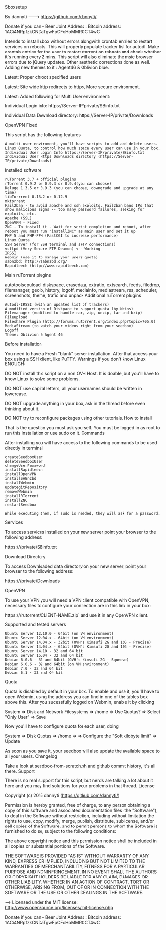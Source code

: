 Sboxsetup

By dannyti ---> https://github.com/dannyti/

Donate if you can - Beer Joint Address : Bitcoin address: 1ACi4NRpfzkCNDaTgwFpCFcHoMMRCCT4wC

Intends to install sbox without errors alongwith crontab entries to restart services on reboots. 
This will properly populate tracker list for autodl. Make crontab entries for the user to restart rtorrent on reboots and check whether it's running every 2 mins. 
This script will also eliminate the msie browser errors due to jQuery updates. 
Other aesthetic corrections done as well.
Adding new themes to it : Agent46 & Oblivion blue.

Latest: Proper chroot specified users 

Latest: Site wide http redirects to https, More secure environment.

Latest: Added following for Multi User environment: 

Individual Login info:  https://Server-IP/private/SBinfo.txt 

Individual Data Download directory:  https://Server-IP/private/Downloads

OpenVPN Fixed

This script has the following features

    A multi-user enviroment, you'll have scripts to add and delete users.
    Linux Quota, to control how much space every user can use in your box.
    Individual User Login Info https://Server-IP/private/SBinfo.txt
    Individual User Https Downloads directory (https://Server-IP/private/Downloads)

Installed software

    ruTorrent 3.7 + official plugins
    rTorrent 0.9.2 or 0.9.3 or 0.9.4(you can choose)
    Deluge 1.3.5 or 0.9.3 (you can choose, downgrade and upgrade at any time)
    libTorrrent 0.13.2 or 0.12.9
    mktorrent
    Fail2ban - to avoid apache and ssh exploits. Fail2ban bans IPs that show malicious signs -- too many password failures, seeking for exploits, etc.
    Apache (SSL)
    OpenVPN - Fixed
    ZNC - To install it - Wait for script completion and reboot, after reboot you must run "installZNC" as main user and set it up
    PHP 5 and PHP-FPM (FastCGI to increase performance)
    Linux Quota
    SSH Server (for SSH terminal and sFTP connections)
    vsftpd (Very Secure FTP Deamon) <-- Working
    IRSSI
    Webmin (use it to manage your users quota)
    sabnzbd: http://sabnzbd.org/
    Rapidleech (http://www.rapidleech.com)

Main ruTorrent plugins

autotoolscpuload, diskspace, erasedata, extratio, extsearch, feeds, filedrop, filemanager, geoip, history, logoff, mediainfo, mediastream, rss, scheduler, screenshots, theme, trafic and unpack
Additional ruTorrent plugins

    Autodl-IRSSI (with an updated list of trackers)
    A modified version of Diskpace to support quota (by Notos)
    Filemanager (modified to handle rar, zip, unzip, tar and bzip)
    Fileupload
    Fileshare Plugin (http://forums.rutorrent.org/index.php?topic=705.0)
    MediaStream (to watch your videos right from your seedbox)
    Logoff
    Theme: Oblivion & Agent 46

Before installation

You need to have a Fresh "blank" server installation. After that access your box using a SSH client, like PuTTY.
Warnings
If you don't know Linux ENOUGH:

DO NOT install this script on a non OVH Host. It is doable, but you'll have to know Linux to solve some problems.

DO NOT use capital letters, all your usernames should be written in lowercase.

DO NOT upgrade anything in your box, ask in the thread before even thinking about it.

DO NOT try to reconfigure packages using other tutorials.
How to install

That is the question you must ask yourself.
You must be logged in as root to run this installation or use sudo on it.
Commands

After installing you will have access to the following commands to be used directly in terminal

    createSeedboxUser
    deleteSeedboxUser
    changeUserPassword
    installRapidleech
    installOpenVPN
    installSABnzbd
    installWebmin
    updategitRepository
    removeWebmin
    installRTorrent
    installZNC
    restartSeedbox

    While executing them, if sudo is needed, they will ask for a password.

Services

To access services installed on your new server point your browser to the following address:

https://<Server IP or Server Name>/private/SBinfo.txt

Download Directory

To access Downloaded data directory on your new server; point your browser to the following address:

https://<Server IP or Server Name>/private/Downloads

OpenVPN

To use your VPN you will need a VPN client compatible with OpenVPN, necessary files to configure your connection are in this link in your box:

https://<Server IP or Server Name>/rutorrent/CLIENT-NAME.zip` and use it in any OpenVPN client.

Supported and tested servers

    Ubuntu Server 12.10.0 - 64bit (on VM environment)
    Ubuntu Server 12.04.x - 64bit (on VM environment)
    Ubuntu Server 14.04.x - 32bit (OVH's Kimsufi 2G and 16G - Precise)
    Ubuntu Server 14.04.x - 64bit (OVH's Kimsufi 2G and 16G - Precise)
    Ubuntu Server 14.10 - 32 and 64 bit
    Ubuntu Server 15.04 - 32 and 64 bit
    Debian 6.0.6 - 32 and 64bit (OVH's Kimsufi 2G - Squeeze)
    Debian 6.0.6 - 32 and 64bit (on VM environment)
    Debian 7.0 - 32 and 64 bit
    Debian 8.1 - 32 and 64 bit

Quota

Quota is disabled by default in your box. To enable and use it, you'll have to open Webmin, using the address you can find in one of the tables box above this. After you sucessfully logged on Webmin, enable it by clicking

System => Disk and Network Filesystems => /home => Use Quotas? => Select "Only User" => Save

Now you'll have to configure quota for each user, doing

System => Disk Quotas => /home => => Configure the "Soft kilobyte limit" => Update

As soon as you save it, your seedbox will also update the available space to all your users.
Changelog

Take a look at seedbox-from-scratch.sh and github commit history, it's all there.
Support

There is no real support for this script, but nerds are talking a lot about it here and you may find solutions for your problems in that thread.
License

Copyright (c) 2015 dannyti (https://github.com/dannyti/)

Permission is hereby granted, free of charge, to any person obtaining a copy of this software and associated documentation files (the "Software"), to deal in the Software without restriction, including without limitation the rights to use, copy, modify, merge, publish, distribute, sublicense, and/or sell copies of the Software, and to permit persons to whom the Software is furnished to do so, subject to the following conditions:

The above copyright notice and this permission notice shall be included in all copies or substantial portions of the Software.

THE SOFTWARE IS PROVIDED "AS IS", WITHOUT WARRANTY OF ANY KIND, EXPRESS OR IMPLIED, INCLUDING BUT NOT LIMITED TO THE WARRANTIES OF MERCHANTABILITY, FITNESS FOR A PARTICULAR PURPOSE AND NONINFRINGEMENT. IN NO EVENT SHALL THE AUTHORS OR COPYRIGHT HOLDERS BE LIABLE FOR ANY CLAIM, DAMAGES OR OTHER LIABILITY, WHETHER IN AN ACTION OF CONTRACT, TORT OR OTHERWISE, ARISING FROM, OUT OF OR IN CONNECTION WITH THE SOFTWARE OR THE USE OR OTHER DEALINGS IN THE SOFTWARE.

--> Licensed under the MIT license: http://www.opensource.org/licenses/mit-license.php

Donate if you can - Beer Joint Address : Bitcoin address: 1ACi4NRpfzkCNDaTgwFpCFcHoMMRCCT4wC
